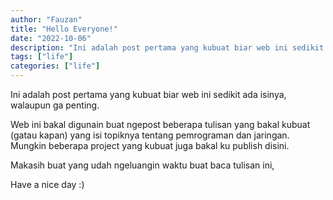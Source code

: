 ```yaml
---
author: "Fauzan"
title: "Hello Everyone!"
date: "2022-10-06"
description: "Ini adalah post pertama yang kubuat biar web ini sedikit ada isinya, walaupun ga penting."
tags: ["life"]
categories: ["life"]
---
```


Ini adalah post pertama yang kubuat biar web ini sedikit ada isinya, walaupun ga penting.

<!--more-->

Web ini bakal digunain buat ngepost beberapa tulisan yang bakal kubuat (gatau kapan) yang isi topiknya tentang pemrograman dan jaringan. Mungkin beberapa project yang kubuat juga bakal ku publish disini.

Makasih buat yang udah ngeluangin waktu buat baca tulisan ini,

Have a nice day :)